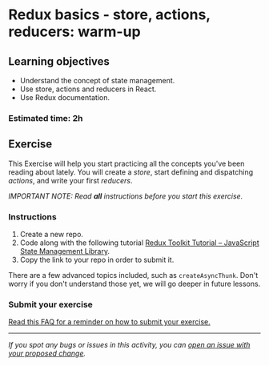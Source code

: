 # Redux basics - store, actions, reducers: warm-up

## Learning objectives

- Understand the concept of state management.
- Use store, actions and reducers in React.
- Use Redux documentation.

### Estimated time: 2h

## Exercise

This Exercise will help you start practicing all the concepts you've been reading about lately. You will create a _store_, start defining and dispatching _actions_, and write your first _reducers_.

_IMPORTANT NOTE: Read **all** instructions before you start this exercise._

### Instructions

1. Create a new repo.
2. Code along with the following tutorial [Redux Toolkit Tutorial – JavaScript State Management Library](https://www.youtube.com/watch?v=bbkBuqC1rU4).
3. Copy the link to your repo in order to submit it.

There are a few advanced topics included, such as `createAsyncThunk`. Don't worry if you don't understand those yet, we will go deeper in future lessons.

### Submit your exercise

[Read this FAQ for a reminder on how to submit your exercise.](https://microverse.zendesk.com/hc/en-us/articles/360061344234)

---

_If you spot any bugs or issues in this activity, you can [open an issue with your proposed change](https://github.com/microverseinc/curriculum-transversal-skills/blob/main/git-github/articles/open_issue.md)._

